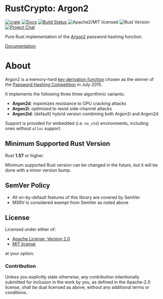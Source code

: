 # RustCrypto: Argon2

[![crate][crate-image]][crate-link]
[![Docs][docs-image]][docs-link]
[![Build Status][build-image]][build-link]
![Apache2/MIT licensed][license-image]
![Rust Version][rustc-image]
[![Project Chat][chat-image]][chat-link]

Pure Rust implementation of the [Argon2] password hashing function.

[Documentation][docs-link]

# About

Argon2 is a memory-hard [key derivation function] chosen as the winner of
the [Password Hashing Competition] in July 2015.

It implements the following three three algorithmic variants:

- **Argon2d**: maximizes resistance to GPU cracking attacks
- **Argon2i**: optimized to resist side-channel attacks
- **Argon2id**: (default) hybrid version combining both Argon2i and Argon2d

Support is provided for embedded (i.e. `no_std`) environments, including
ones without `alloc` support.

## Minimum Supported Rust Version

Rust **1.57** or higher.

Minimum supported Rust version can be changed in the future, but it will be
done with a minor version bump.

## SemVer Policy

- All on-by-default features of this library are covered by SemVer
- MSRV is considered exempt from SemVer as noted above

## License

Licensed under either of:

 * [Apache License, Version 2.0](http://www.apache.org/licenses/LICENSE-2.0)
 * [MIT license](http://opensource.org/licenses/MIT)

at your option.

### Contribution

Unless you explicitly state otherwise, any contribution intentionally submitted
for inclusion in the work by you, as defined in the Apache-2.0 license, shall be
dual licensed as above, without any additional terms or conditions.

[//]: # (badges)

[crate-image]: https://buildstats.info/crate/argon2
[crate-link]: https://crates.io/crates/argon2
[docs-image]: https://docs.rs/argon2/badge.svg
[docs-link]: https://docs.rs/argon2/
[license-image]: https://img.shields.io/badge/license-Apache2.0/MIT-blue.svg
[rustc-image]: https://img.shields.io/badge/rustc-1.57+-blue.svg
[chat-image]: https://img.shields.io/badge/zulip-join_chat-blue.svg
[chat-link]: https://rustcrypto.zulipchat.com/#narrow/stream/260046-password-hashes
[build-image]: https://github.com/RustCrypto/password-hashes/workflows/argon2/badge.svg?branch=master&event=push
[build-link]: https://github.com/RustCrypto/password-hashes/actions?query=workflow%3Aargon2

[//]: # (general links)

[Argon2]: https://en.wikipedia.org/wiki/Argon2
[key derivation function]: https://en.wikipedia.org/wiki/Key_derivation_function
[Password Hashing Competition]: https://www.password-hashing.net/

